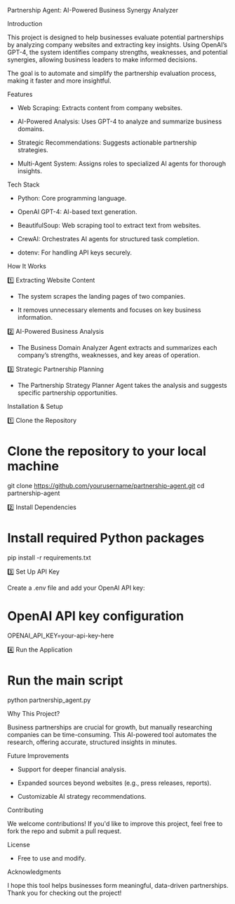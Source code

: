Partnership Agent: AI-Powered Business Synergy Analyzer

Introduction

This project is designed to help businesses evaluate potential partnerships by analyzing company websites and extracting key insights. Using OpenAI’s GPT-4, the system identifies company strengths, weaknesses, and potential synergies, allowing business leaders to make informed decisions.

The goal is to automate and simplify the partnership evaluation process, making it faster and more insightful.

Features

- Web Scraping: Extracts content from company websites.

- AI-Powered Analysis: Uses GPT-4 to analyze and summarize business domains.

- Strategic Recommendations: Suggests actionable partnership strategies.

- Multi-Agent System: Assigns roles to specialized AI agents for thorough insights.

Tech Stack

- Python: Core programming language.

- OpenAI GPT-4: AI-based text generation.

- BeautifulSoup: Web scraping tool to extract text from websites.

- CrewAI: Orchestrates AI agents for structured task completion.

- dotenv: For handling API keys securely.

How It Works

1️⃣ Extracting Website Content

- The system scrapes the landing pages of two companies.

- It removes unnecessary elements and focuses on key business information.

2️⃣ AI-Powered Business Analysis

- The Business Domain Analyzer Agent extracts and summarizes each company’s strengths, weaknesses, and key areas of operation.

3️⃣ Strategic Partnership Planning

- The Partnership Strategy Planner Agent takes the analysis and suggests specific partnership opportunities.

Installation & Setup

1️⃣ Clone the Repository

# Clone the repository to your local machine
git clone https://github.com/yourusername/partnership-agent.git
cd partnership-agent

2️⃣ Install Dependencies

# Install required Python packages
pip install -r requirements.txt

3️⃣ Set Up API Key

Create a .env file and add your OpenAI API key:

# OpenAI API key configuration
OPENAI_API_KEY=your-api-key-here

4️⃣ Run the Application

# Run the main script
python partnership_agent.py

Why This Project?

Business partnerships are crucial for growth, but manually researching companies can be time-consuming. This AI-powered tool automates the research, offering accurate, structured insights in minutes.

Future Improvements

- Support for deeper financial analysis.

- Expanded sources beyond websites (e.g., press releases, reports).

- Customizable AI strategy recommendations.

Contributing

We welcome contributions! If you'd like to improve this project, feel free to fork the repo and submit a pull request.

License

- Free to use and modify.

Acknowledgments

I hope this tool helps businesses form meaningful, data-driven partnerships. Thank you for checking out the project!

